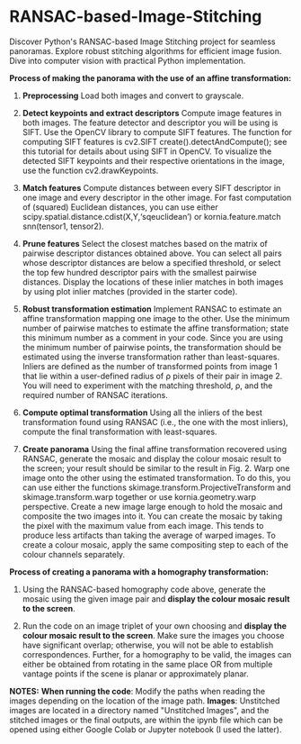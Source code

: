 # RANSAC-based-Image-Stitching
Discover Python's RANSAC-based Image Stitching project for seamless panoramas. Explore robust stitching algorithms for efficient image fusion. Dive into computer vision with practical Python implementation.

**Process of making the panorama with the use of an affine transformation:**
1. **Preprocessing** Load both images and convert to grayscale.

2. **Detect keypoints and extract descriptors** Compute image features in both images. The feature detector and descriptor you will be using is SIFT. Use the OpenCV library to compute SIFT features. The function for computing SIFT features is cv2.SIFT create().detectAndCompute(); see this tutorial for details about using SIFT in OpenCV. To visualize the detected SIFT keypoints and their respective orientations in the image, use the function cv2.drawKeypoints.

3. **Match features** Compute distances between every SIFT descriptor in one image and every descriptor in the other image. For fast computation of (squared) Euclidean distances, you can use either scipy.spatial.distance.cdist(X,Y,‘sqeuclidean’) or kornia.feature.match snn(tensor1, tensor2).

4. **Prune features** Select the closest matches based on the matrix of pairwise descriptor distances obtained above. You can select all pairs whose descriptor distances are below a specified threshold, or select the top few hundred descriptor pairs with the smallest pairwise distances. Display the locations of these inlier matches in both images by using plot inlier matches (provided in the starter code).

5. **Robust transformation estimation** Implement RANSAC to estimate an affine transformation mapping one image to the other. Use the minimum number of pairwise matches to estimate the affine transformation; state this minimum number as a comment in your code. Since you are using the minimum number of pairwise points, the transformation should be estimated using the inverse transformation rather than least-squares. Inliers are defined as the number of transformed points from image 1 that lie within a user-defined radius of ρ pixels of their pair in image 2. You will need to experiment with the matching threshold, ρ, and the required number of RANSAC iterations.

6. **Compute optimal transformation** Using all the inliers of the best transformation found using RANSAC (i.e., the one with the most inliers), compute the final transformation with least-squares.

7. **Create panorama** Using the final affine transformation recovered using RANSAC, generate the mosaic and display the colour mosaic result to the screen; your result should be similar to the result in Fig. 2. Warp one image onto the other using the estimated transformation. To do this, you can use either the functions skimage.transform.ProjectiveTransform and skimage.transform.warp together or use kornia.geometry.warp perspective. Create a new image large enough to hold the mosaic and composite the two images into it. You can create the mosaic by taking the pixel with the maximum value from
each image. This tends to produce less artifacts than taking the average of warped images. To create a colour mosaic, apply the same compositing step to each of the colour channels separately.


**Process of creating a panorama with a homography transformation:**
1. Using the RANSAC-based homography code above, generate the mosaic using the given image pair and **display the colour mosaic result to the screen**.
  
2. Run the code on an image triplet of your own choosing and **display the colour mosaic result to the screen**. Make sure the images you choose have significant overlap; otherwise, you will not be able to establish correspondences. Further, for a homography to be valid, the images can either be obtained from rotating in the same place OR from multiple vantage points if the scene is planar or approximately planar.


**NOTES:**
**When running the code**: Modify the paths when reading the images depending on the location of the image path.
**Images**: Unstitched images are located in a directory named "Unstitched Images", and the stitched images or the final outputs, are within the ipynb file which can be opened using either Google Colab or Jupyter notebook (I used the latter).

